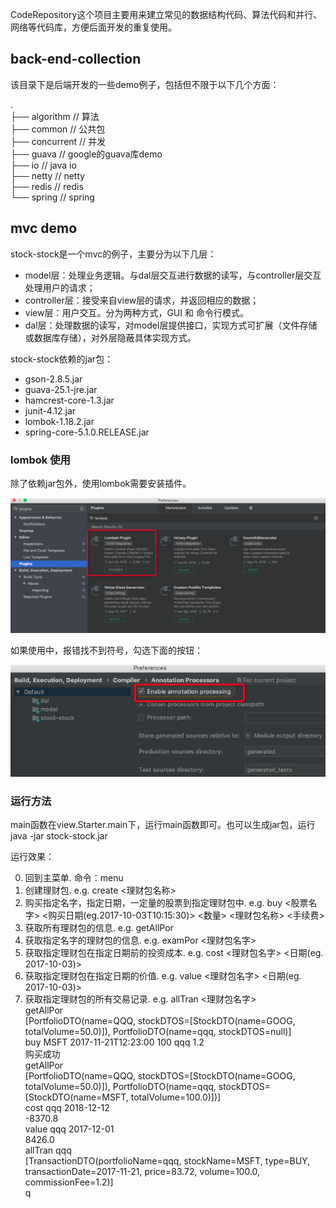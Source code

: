 CodeRepository这个项目主要用来建立常见的数据结构代码、算法代码和并行、网络等代码库，方便后面开发的重复使用。

## back-end-collection
该目录下是后端开发的一些demo例子，包括但不限于以下几个方面：

.  
├── algorithm   // 算法  
├── common      // 公共包  
├── concurrent  // 并发  
├── guava       // google的guava库demo  
├── io          // java io  
├── netty       // netty  
├── redis       // redis  
└── spring      // spring  


## mvc demo

stock-stock是一个mvc的例子，主要分为以下几层：

- model层：处理业务逻辑。与dal层交互进行数据的读写，与controller层交互处理用户的请求；
- controller层：接受来自view层的请求，并返回相应的数据；
- view层：用户交互。分为两种方式，GUI 和 命令行模式。
- dal层：处理数据的读写，对model层提供接口，实现方式可扩展（文件存储或数据库存储），对外层隐蔽具体实现方式。

stock-stock依赖的jar包：
- gson-2.8.5.jar
- guava-25.1-jre.jar
- hamcrest-core-1.3.jar
- junit-4.12.jar
- lombok-1.18.2.jar
- spring-core-5.1.0.RELEASE.jar

### lombok 使用
除了依赖jar包外，使用lombok需要安装插件。

![lombok插件](https://github.com/Evanqiao/CodeRepository/blob/master/res/lombok.png)

如果使用中，报错找不到符号，勾选下面的按钮：

![lombok错误解决](https://github.com/Evanqiao/CodeRepository/blob/master/res/anno.png)

### 运行方法
main函数在view.Starter.main下，运行main函数即可。也可以生成jar包，运行 java -jar stock-stock.jar

运行效果：

0. 回到主菜单. 命令：menu   
1. 创建理财包. e.g. create <理财包名称>  
2. 购买指定名字，指定日期，一定量的股票到指定理财包中. e.g. buy <股票名字> <购买日期(eg.2017-10-03T10:15:30)> <数量> <理财包名称> <手续费>  
3. 获取所有理财包的信息. e.g. getAllPor  
4. 获取指定名字的理财包的信息. e.g. examPor <理财包名字>  
5. 获取指定理财包在指定日期前的投资成本. e.g. cost <理财包名字> <日期(eg. 2017-10-03)>  
6. 获取指定理财包在指定日期的价值. e.g. value <理财包名字> <日期(eg. 2017-10-03)>  
7. 获取指定理财包的所有交易记录. e.g. allTran <理财包名字>   
getAllPor  
[PortfolioDTO(name=QQQ, stockDTOS=[StockDTO(name=GOOG, totalVolume=50.0)]), PortfolioDTO(name=qqq, stockDTOS=null)]  
buy MSFT 2017-11-21T12:23:00 100 qqq 1.2  
购买成功  
getAllPor  
[PortfolioDTO(name=QQQ, stockDTOS=[StockDTO(name=GOOG, totalVolume=50.0)]), PortfolioDTO(name=qqq, stockDTOS=[StockDTO(name=MSFT, totalVolume=100.0)])]   
cost qqq 2018-12-12  
-8370.8  
value qqq 2017-12-01   
8426.0  
allTran qqq  
[TransactionDTO(portfolioName=qqq, stockName=MSFT, type=BUY, transactionDate=2017-11-21, price=83.72, volume=100.0, commissionFee=1.2)]   
q  
